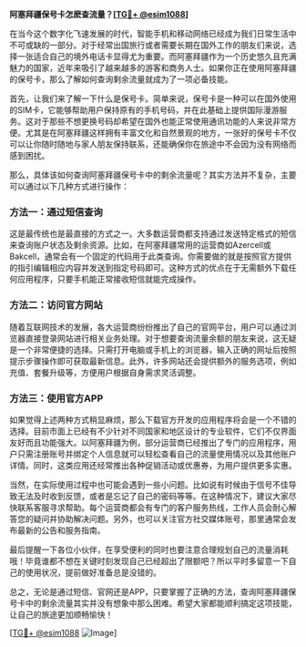 **阿塞拜疆保号卡怎麽查流量？[[TG💪+ @esim1088](https://t.me/s/esim1088)]**

在当今这个数字化飞速发展的时代，智能手机和移动网络已经成为我们日常生活中不可或缺的一部分。对于经常出国旅行或者需要长期在国外工作的朋友们来说，选择一张适合自己的境外电话卡显得尤为重要。而阿塞拜疆作为一个历史悠久且充满魅力的国家，近年来吸引了越来越多的游客和商务人士。如果你正在使用阿塞拜疆的保号卡，那么了解如何查询剩余流量就成为了一项必备技能。

首先，让我们来了解一下什么是保号卡。简单来说，保号卡是一种可以在国外使用的SIM卡，它能够帮助用户保持原有的手机号码，并在此基础上提供国际漫游服务。这对于那些不想更换号码却希望在国外也能正常使用通讯功能的人来说非常方便。尤其是在阿塞拜疆这样拥有丰富文化和自然景观的地方，一张好的保号卡不仅可以让你随时随地与家人朋友保持联系，还能确保你在旅途中不会因为没有网络而感到困扰。

那么，具体该如何查询阿塞拜疆保号卡中的剩余流量呢？其实方法并不复杂，主要可以通过以下几种方式进行操作：

### 方法一：通过短信查询

这是最传统也是最直接的方式之一。大多数运营商都支持通过发送特定格式的短信来查询账户状态及剩余资源。比如，在阿塞拜疆常用的运营商如Azercell或Bakcell，通常会有一个固定的代码用于此类查询。你需要做的就是按照官方提供的指引编辑相应内容并发送到指定号码即可。这种方式的优点在于无需额外下载任何应用程序，只要手机能正常接收短信就能完成操作。

### 方法二：访问官方网站

随着互联网技术的发展，各大运营商纷纷推出了自己的官网平台，用户可以通过浏览器直接登录网站进行相关业务处理。对于想要查询流量余额的朋友来说，这无疑是一个非常便捷的选择。只需打开电脑或手机上的浏览器，输入正确的网址后按照提示步骤操作即可获取最新信息。此外，许多网站还会提供额外的服务选项，例如充值、套餐升级等，方便用户根据自身需求灵活调整。

### 方法三：使用官方APP

如果觉得上述两种方式稍显麻烦，那么下载官方开发的应用程序将会是一个不错的选择。目前市面上已经有不少针对不同国家和地区设计的专业软件，它们不仅界面友好而且功能强大。以阿塞拜疆为例，部分运营商已经推出了专门的应用程序，用户只需注册账号并绑定个人信息就可以轻松查看自己的流量使用情况以及其他账户详情。同时，这类应用还经常推出各种促销活动或优惠券，为用户提供更多实惠。

当然，在实际使用过程中也可能会遇到一些小问题。比如说有时候由于信号不佳导致无法及时收到反馈，或者是忘记了自己的密码等等。在这种情况下，建议大家尽快联系客服寻求帮助。每个运营商都会有专门的客户服务热线，工作人员会耐心解答您的疑问并协助解决问题。另外，也可以关注官方社交媒体账号，那里通常会发布最新的公告和服务指南。

最后提醒一下各位小伙伴，在享受便利的同时也要注意合理规划自己的流量消耗哦！毕竟谁都不想在关键时刻发现自己已经超出了限额吧？所以平时多留意一下自己的使用状况，提前做好准备总是没错的。

总之，无论是通过短信、官网还是APP，只要掌握了正确的方法，查询阿塞拜疆保号卡中的剩余流量其实并没有想象中那么困难。希望大家都能顺利搞定这项技能，让自己的旅途更加顺畅愉快！

[[TG💪+ @esim1088](https://t.me/s/esim1088) ![Image](https://i.postimg.cc/4NQfJmqS/Snipaste-2025-05-13-00-14-12.png)]